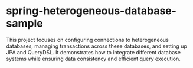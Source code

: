# spring-heterogeneous-database-sample

This project focuses on configuring connections to heterogeneous databases, managing transactions across these databases, and setting up JPA and QueryDSL. 
It demonstrates how to integrate different database systems while ensuring data consistency and efficient query execution.
